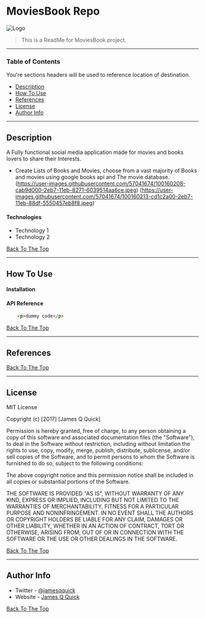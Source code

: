 # MoviesBook Repo

![Logo](https://user-images.githubusercontent.com/57041674/100159423-6fd3a900-2eb6-11eb-8227-46440ed58821.jpg)

> This is a ReadMe for MoviesBook project.

---

### Table of Contents
You're sections headers will be used to reference location of destination.

- [Description](#description)
- [How To Use](#how-to-use)
- [References](#references)
- [License](#license)
- [Author Info](#author-info)

---

## Description

A Fully functional social media application made for movies and books lovers to share their Interests.
- Create Lists of Books and Movies, choose from a vast majority of Books and movies using google books api and The movie database.
(https://user-images.githubusercontent.com/57041674/100160208-cab9d000-2eb7-11eb-8271-6039514aa6ce.jpeg)
(https://user-images.githubusercontent.com/57041674/100160213-cd1c2a00-2eb7-11eb-88df-5550457eb8f8.jpeg)


#### Technologies

- Technology 1
- Technology 2

[Back To The Top](#read-me-template)

---

## How To Use

#### Installation



#### API Reference

```html
    <p>dummy code</p>
```
[Back To The Top](#read-me-template)

---

## References
[Back To The Top](#read-me-template)

---

## License

MIT License

Copyright (c) [2017] [James Q Quick]

Permission is hereby granted, free of charge, to any person obtaining a copy
of this software and associated documentation files (the "Software"), to deal
in the Software without restriction, including without limitation the rights
to use, copy, modify, merge, publish, distribute, sublicense, and/or sell
copies of the Software, and to permit persons to whom the Software is
furnished to do so, subject to the following conditions:

The above copyright notice and this permission notice shall be included in all
copies or substantial portions of the Software.

THE SOFTWARE IS PROVIDED "AS IS", WITHOUT WARRANTY OF ANY KIND, EXPRESS OR
IMPLIED, INCLUDING BUT NOT LIMITED TO THE WARRANTIES OF MERCHANTABILITY,
FITNESS FOR A PARTICULAR PURPOSE AND NONINFRINGEMENT. IN NO EVENT SHALL THE
AUTHORS OR COPYRIGHT HOLDERS BE LIABLE FOR ANY CLAIM, DAMAGES OR OTHER
LIABILITY, WHETHER IN AN ACTION OF CONTRACT, TORT OR OTHERWISE, ARISING FROM,
OUT OF OR IN CONNECTION WITH THE SOFTWARE OR THE USE OR OTHER DEALINGS IN THE
SOFTWARE.

[Back To The Top](#read-me-template)

---

## Author Info

- Twitter - [@jamesqquick](https://twitter.com/jamesqquick)
- Website - [James Q Quick](https://jamesqquick.com)

[Back To The Top](#read-me-template)
